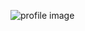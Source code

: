 ![profile image](https://avatars.githubusercontent.com/u/41066041?s=400&u=08a4e325f1142954ddc7d055cf2332be47a957af&v=4)
